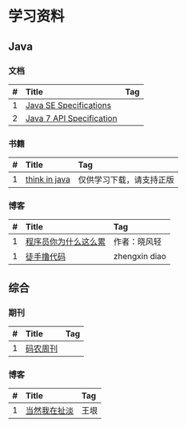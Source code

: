 # 学习资料



## Java
### 文档
|#|Title|Tag|
|:------------- |:------------- |:------------- |
|1|[Java SE Specifications][001]||
|2|[Java 7 API Specification][002]||
### 书籍
|#|Title|Tag|
|:------------- |:------------- |:------------- |
|1|[think in java][003]|仅供学习下载，请支持正版|
### 博客
|#|Title|Tag|
|:------------- |:------------- |:------------- |
|1|[程序员你为什么这么累][004]|作者：晓风轻|
|1|[徒手撸代码][007]|zhengxin diao|

## 综合
### 期刊
|#|Title|Tag|
|:------------- |:------------- |:------------- |
|1|[码农周刊][006]||
### 博客
|#|Title|Tag|
|:------------- |:------------- |:------------- |
|1|[当然我在扯淡][005]|王垠|









[001]: https://docs.oracle.com/javase/specs/
[002]: https://docs.oracle.com/javase/7/docs/api/
[003]: http://download.csdn.net/download/maishere/5216753
[004]:https://zhuanlan.zhihu.com/p/28705206
[005]:http://www.yinwang.org/
[006]:https://weekly.manong.io/
[007]:https://www.xilidou.com/2018/01/08/spring-ioc/
